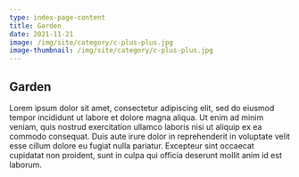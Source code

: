 ```yaml
---
type: index-page-content
title: Garden
date: 2021-11-21
image: /img/site/category/c-plus-plus.jpg
image-thumbnail: /img/site/category/c-plus-plus.jpg
---
```


<h2 class="title text-center">Garden</h2>

Lorem ipsum dolor sit amet, consectetur adipiscing elit, sed do eiusmod tempor incididunt ut labore et dolore magna aliqua. Ut enim ad minim veniam, quis nostrud exercitation ullamco laboris nisi ut aliquip ex ea commodo consequat. Duis aute irure dolor in reprehenderit in voluptate velit esse cillum dolore eu fugiat nulla pariatur. Excepteur sint occaecat cupidatat non proident, sunt in culpa qui officia deserunt mollit anim id est laborum.
